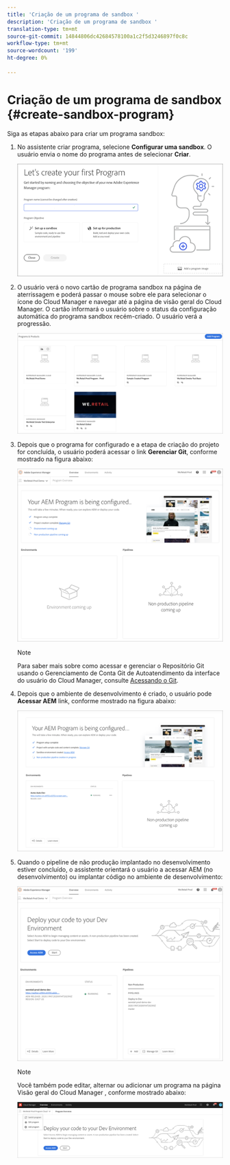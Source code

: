 ```yaml
---
title: 'Criação de um programa de sandbox '
description: 'Criação de um programa de sandbox '
translation-type: tm+mt
source-git-commit: 14844806dc42684578100a1c2f5d3246897f0c8c
workflow-type: tm+mt
source-wordcount: '199'
ht-degree: 0%

---
```



# Criação de um programa de sandbox {#create-sandbox-program}

Siga as etapas abaixo para criar um programa sandbox:

1. No assistente criar programa, selecione **Configurar uma sandbox**. O usuário envia o nome do programa antes de selecionar **Criar**.

   ![](assets/create-sandbox.png)

1. O usuário verá o novo cartão de programa sandbox na página de aterrissagem e poderá passar o mouse sobre ele para selecionar o ícone do Cloud Manager e navegar até a página de visão geral do Cloud Manager. O cartão informará o usuário sobre o status da configuração automática do programa sandbox recém-criado. O usuário verá a progressão.

   ![](assets/program-create-setupdemo2.png)

1. Depois que o programa for configurado e a etapa de criação do projeto for concluída, o usuário poderá acessar o link **Gerenciar Git**, conforme mostrado na figura abaixo:

   ![](assets/create-program4.png)

   >[!NOTE]
   >
   >Para saber mais sobre como acessar e gerenciar o Repositório Git usando o Gerenciamento de Conta Git de Autoatendimento da interface do usuário do Cloud Manager, consulte [Acessando o Git](/help/implementing/cloud-manager/accessing-git.md).


1. Depois que o ambiente de desenvolvimento é criado, o usuário pode **Acessar AEM** link, conforme mostrado na figura abaixo:

   ![](assets/create-program-5.png)

1. Quando o pipeline de não produção implantado no desenvolvimento estiver concluído, o assistente orientará o usuário a acessar AEM (no desenvolvimento) ou implantar código no ambiente de desenvolvimento:

   ![](assets/create-program-setup-deploy.png)

   >[!NOTE]
   >Você também pode editar, alternar ou adicionar um programa na página Visão geral do Cloud Manager , conforme mostrado abaixo:

   ![](assets/create-program-a1.png)
